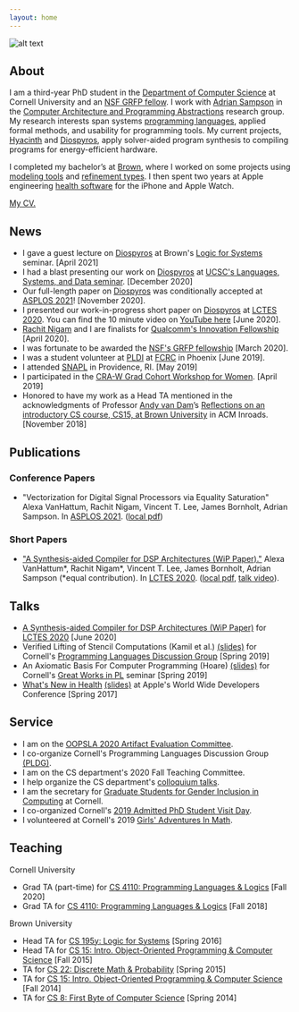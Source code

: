 ```yaml
---
layout: home
---
```


![alt text](headshot.png "Alexa VanHattum headshot")


## About

I am a third-year PhD student in the [Department of Computer Science][cornellcs] at Cornell University and an [NSF GRFP fellow][grfp]. I work with [Adrian Sampson][adrian] in the [Computer Architecture and Programming Abstractions][capra] research group. My research interests span systems [programming languages][pl], applied formal methods, and usability for programming tools. My current projects, [Hyacinth][] and [Diospyros][], apply solver-aided program synthesis to compiling programs for energy-efficient hardware.

I completed my bachelor’s at [Brown][browncs], where I worked on some projects using [modeling tools][mstalloy] and [refinement types][rtypes]. I then spent two years at Apple engineering [health software][apple] for the iPhone and Apple Watch.

[My CV.](vanhattum_cv.pdf)

[cornellcs]: http://www.cs.cornell.edu
[grfp]: https://www.nsfgrfp.org
[adrian]: https://www.cs.cornell.edu/~asampson/
[capra]: https://capra.cs.cornell.edu
[pl]: http://pl.cs.cornell.edu
[hyacinth]: https://github.com/cucapra/hyacinth
[diospyros]: https://github.com/cucapra/diospyros
[browncs]: http://cs.brown.edu
[mstalloy]: https://github.com/avanhatt/minimum-spanning-trees-alloy
[rtypes]: https://cs.brown.edu/research/pubs/theses/capstones/2016/van.hattum.alexa.pdf
[apple]: https://www.apple.com/apple-watch-series-4/health/

## News
- I gave a guest lecture on [Diospyros][dios] at Brown's [Logic for Systems][lfs] seminar. [April 2021]
- I had a blast presenting our work on [Diospyros][dios] at [UCSC's Languages, Systems, and Data seminar][ucsclsd]. [December 2020]
- Our full-length paper on [Diospyros][dios] was conditionally accepted at [ASPLOS 2021][asplos]! [November 2020].
- I presented our work-in-progress short paper on [Diospyros][dios] at [LCTES 2020][lctes]. You can find the 10 minute video on [YouTube here][dios-video] [June 2020].
- [Rachit Nigam][rachit] and I are finalists for [Qualcomm's Innovation Fellowship][qinf] [April 2020].
- I was fortunate to be awarded the [NSF's GRFP fellowship][grfp] [March 2020].
- I was a student volunteer at [PLDI][] at [FCRC][] in Phoenix [June 2019].
- I attended [SNAPL][] in Providence, RI. [May 2019]
- I participated in the [CRA-W Grad Cohort Workshop for Women][craw]. [April 2019]
- Honored to have my work as a Head TA mentioned in the acknowledgments of Professor [Andy van Dam][avd]’s [Reflections on an introductory CS course, CS15, at Brown University][cs15] in ACM Inroads. [November 2018]

[lfs]: http://cs.brown.edu/courses/csci1710/
[dios]: https://github.com/cucapra/diospyros
[ucsclsd]: https://lsd.ucsc.edu/lsd-seminar/2020fa/
[asplos]: https://asplos-conference.org/
[lctes]: https://conf.researchr.org/home/LCTES-2020
[dios-video]: https://youtu.be/fDnsmRY7LOc
[rachit]: https://rachitnigam.com
[qinf]: https://www.qualcomm.com/invention/research/university-relations/innovation-fellowship/2020-north-america
[grfp]: https://www.nsfgrfp.org
[pldi]: https://pldi19.sigplan.org
[fcrc]: https://fcrc.acm.org
[snapl]: https://snapl.org/2019/
[craw]: https://cra.org/cra-w/events/grad-cohort-2019/
[avd]: http://cs.brown.edu/people/avandam/
[cs15]: https://dl.acm.org/citation.cfm?id=3284639


## Publications

### Conference Papers
- "Vectorization for Digital Signal Processors via Equality Saturation" Alexa VanHattum, Rachit Nigam, Vincent T. Lee, James Bornholt, Adrian Sampson. In [ASPLOS 2021][asplos]. ([local pdf][dios-asplos-preprint])

### Short Papers
- ["A Synthesis-aided Compiler for DSP Architectures (WiP Paper)."][dios-dl] Alexa VanHattum\*, Rachit Nigam\*, Vincent T. Lee, James Bornholt, Adrian Sampson (\*equal contribution). In [LCTES 2020][lctes]. ([local pdf][lctes-preprint], [talk video][dios-video]).

[dios-dl]: https://dl.acm.org/doi/abs/10.1145/3372799.3394358
[dios-asplos-preprint]: diospyros-asplos-2021-preprint.pdf
[lctes-preprint]: diospyros-lctes-2020.pdf
[dios-video]: https://youtu.be/fDnsmRY7LOc
[lctes]: https://conf.researchr.org/home/LCTES-2020


## Talks
- [A Synthesis-aided Compiler for DSP Architectures (WiP Paper)][dios-video] for [LCTES 2020][lctes] [June 2020]
- Verified Lifting of Stencil Computations (Kamil et al.) [(slides)](verified-lifting-short.pdf) for Cornell's [Programming Languages Discussion Group](http://www.cs.cornell.edu/courses/cs7190/2019sp/) [Spring 2019]
- An Axiomatic Basis For Computer Programming (Hoare) [(slides)](https://www.cs.cornell.edu/courses/cs7194/2019sp/slides/hoare.pdf) for Cornell's [Great Works in PL](https://www.cs.cornell.edu/courses/cs7194/2019sp) seminar [Spring 2019]
- [What's New in Health](https://developer.apple.com/videos/play/wwdc2017/221/) [(slides)](https://devstreaming-cdn.apple.com/videos/wwdc/2017/221izy8b17y2dtiy/221/221_whats_new_in_health.pdf?dl=1) at Apple's World Wide Developers Conference [Spring 2017]

[dios-video]: https://youtu.be/fDnsmRY7LOc
[lctes]: https://conf.researchr.org/home/LCTES-2020

## Service
- I am on the [OOPSLA 2020 Artifact Evaluation Committee][oopsla20aec].
- I co-organize Cornell's Programming Languages Discussion Group [(PLDG)][pldg].
- I am on the CS department's 2020 Fall Teaching Committee.
- I help organize the CS department's [colloquium talks][colloq].
- I am the secretary for [Graduate Students for Gender Inclusion in Computing][gsgic] at Cornell.
- I co-organized Cornell's [2019 Admitted PhD Student Visit Day][visit].
- I volunteered at Cornell's 2019 [Girls' Adventures In Math][gam].

[oopsla20aec]: https://2020.splashcon.org/committee/splash-2020-Artifacts-artifact-evaluation-committee
[pldg]:https://pl.cs.cornell.edu/pldg/2020fa/
[colloq]:https://www.cs.cornell.edu/content/fall-2019-colloquium
[gsgic]:https://gsgic.org
[visit]:https://www.cs.cornell.edu/projects/phdvisit/
[gam]:https://www.girlsadventuresinmath.com/ithaca

## Teaching

Cornell University
- Grad TA (part-time) for [CS 4110: Programming Languages & Logics](http://www.cs.cornell.edu/courses/cs4110/2020fa/) [Fall 2020]
- Grad TA for [CS 4110: Programming Languages & Logics](http://www.cs.cornell.edu/courses/cs4110/2018fa/) [Fall 2018]

Brown University
- Head TA for [CS 195y: Logic for Systems](http://cs.brown.edu/courses/cs195y/2016/) [Spring 2016]
- Head TA for [CS 15: Intro. Object-Oriented Programming & Computer Science](https://cs.brown.edu/courses/cs015/) [Fall 2015]
- TA for [CS 22: Discrete Math & Probability](https://cs.brown.edu/courses/csci0220/) [Spring 2015]
- TA for [CS 15: Intro. Object-Oriented Programming & Computer Science](https://cs.brown.edu/courses/cs015/) [Fall 2014]
- TA for [CS 8: First Byte of Computer Science](http://cs.brown.edu/courses/cs008/2017/) [Spring 2014]
